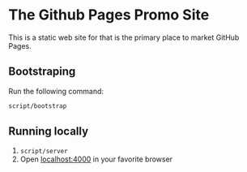 # The Github Pages Promo Site
This is a static web site for that is the primary place to market GitHub Pages.

## Bootstraping

Run the following command:
```sh
script/bootstrap
```

## Running locally

1. `script/server`
2. Open [localhost:4000](https://localhost:4000) in your favorite browser
